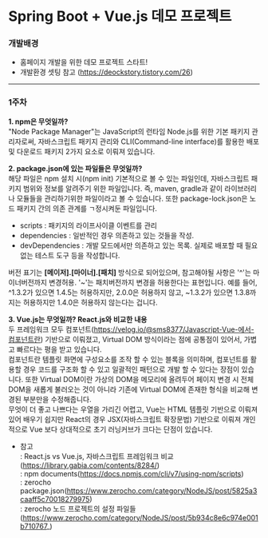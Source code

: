 # Spring Boot + Vue.js 데모 프로젝트

### 개발배경
- 홈페이지 개발을 위한 데모 프로젝트 스타트!  
- 개발환경 셋팅 참고 (https://deockstory.tistory.com/26)
- - -
### 1주차
**1. npm은 무엇일까?**  
  "Node Package Manager"는 JavaScript의 런타임 Node.js를 위한 기본 패키지 관리자로써, 자바스크립트 패키지 관리와 CLI(Command-line interface)를 활용한 배포 및 다운로드 패키지 2가지 요소로 이뤄져 있습니다.  
  
**2. package.json에 있는 파일들은 무엇일까?**  
해당 파일은 npm 설치 시(npm init) 기본적으로 볼 수 있는 파일인데, 자바스크립트 패키지 범위와 정보를 알려주기 위한 파일입니다. 즉, maven, gradle과 같이 라이브러리나 모듈들을 관리하기위한 파일이라고 볼 수 있습니다. 또한 package-lock.json은 노드 패키지 간의 의존 관계를 ㄱ정시켜둔 파일입니다.
- scripts : 패키지의 라이프사이클 이벤트를 관리  
- dependencies : 일반적인 경우 의존하고 있는 것들을 작성.  
- devDependencies : 개발 모드에서만 의존하고 있는 목록. 실제로 배포할 때 필요없는 테스트 도구 등을 작성합니다.  

버전 표기는 **[메이저].[마이너].[패치]** 방식으로 되어있으며, 참고해야될 사항은 '^'는 마이너버전까지 변경허용. '~'는 패치버전까지 변경을 허용한다는 표현입니다. 예를 들어, ^1.3.2가 있으면 1.4.5는 허용하지만, 2.0.0은 허용하지 않고, ~1.3.2가 있으면 1.3.8까지는 허용하지만 1.4.0은 허용하지 않는다는 겁니다.  
  
**3. Vue.js는 무엇일까? React.js와 비교한 내용**  
 두 프레임워크 모두 컴포넌트(https://velog.io/@sms8377/Javascript-Vue-에서-컴포넌트란) 기반으로 이뤄졌고, Virtual DOM 방식이라는 점에 공통점이 있어서, 가볍고 빠르다는 평을 받고 있습니다.  
 컴포넌트란 템플릿 화면에 구성요소를 조작 할 수 있는 블록을 의미하며, 컴포넌트를 활용할 경우 코드를 구조화 할 수 있고 일괄적인 패턴으로 개발 할 수 있다는 장점이 있습니다. 또한 Virtual DOM이란 가상의 DOM을 메모리에 올려두어 페이지 변경 시 전체 DOM을 새롭게 불러오는 것이 아니라 기존에 Virtual DOM에 존재한 형식을 비교해 변경된 부분만을 수정해줍니다.  
 무엇이 더 좋고 나쁘다는 우열을 가리긴 어렵고, Vue는 HTML 템플릿 기반으로 이뤄져 있어 배우기 쉽지만 React의 경우 JSX(자바스크립트 확장문법) 기반으로 이뤄져 개인적으로 Vue 보다 상대적으로 초기 러닝커브가 크다는 단점이 있습니다.  
 
- 참고  
 : React.js vs Vue.js, 자바스크립트 프레임워크 비교(https://library.gabia.com/contents/8284/)  
 : npm documents(https://docs.npmjs.com/cli/v7/using-npm/scripts)  
 : zerocho package.json(https://www.zerocho.com/category/NodeJS/post/5825a3caaff5c70018279975)  
 : zerocho 노드 프로젝트의 설정 파일들 (https://www.zerocho.com/category/NodeJS/post/5b934c8e6c974e001b710767_)

